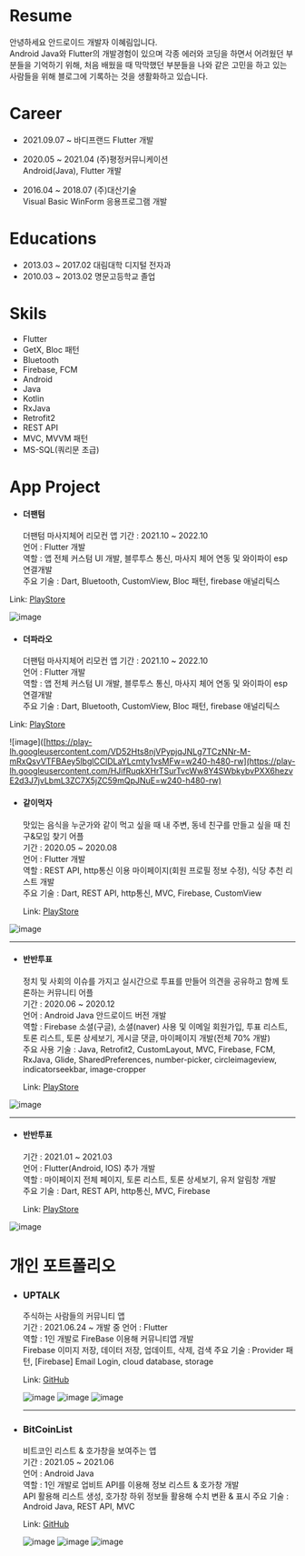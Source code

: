 # Resume
안녕하세요 안드로이드 개발자 이혜림입니다.   
Android Java와 Flutter의 개발경험이 있으며 각종 에러와 코딩을 하면서 어려웠던 부분들을 기억하기 위해, 
처음 배웠을 때 막막했던 부분들을 나와 같은 고민을 하고 있는 사람들을 위해 블로그에 기록하는 것을 생활화하고 있습니다.

# Career
- 2021.09.07 ~ 바디프랜드
  Flutter 개발
  
- 2020.05 ~ 2021.04 (주)평정커뮤니케이션    
  Android(Java), Flutter 개발
  
- 2016.04 ~ 2018.07 (주)대산기술   
  Visual Basic WinForm 응용프로그램 개발  
  
# Educations
- 2013.03 ~ 2017.02 대림대학 디지털 전자과
- 2010.03 ~ 2013.02 명문고등학교 졸업

# Skils
- Flutter
- GetX, Bloc 패턴
- Bluetooth
- Firebase, FCM
- Android
- Java
- Kotlin
- RxJava
- Retrofit2
- REST API
- MVC, MVVM 패턴
- MS-SQL(쿼리문 초급)

# App Project


- #### 더팬텀 
  더팬텀 마사지체어 리모컨 앱
 기간 : 2021.10 ~ 2022.10    
 언어 : Flutter 개발     
 역할 : 앱 전체 커스텀 UI 개발, 블루투스 통신, 마사지 체어 연동 및 와이파이 esp 연결개발   
 주요 기술 : Dart, Bluetooth, CustomView, Bloc 패턴, firebase 애널리틱스
 
 Link: [PlayStore][link]
 
 [link]: https://play.google.com/store/apps/details?id=kr.co.bodyfriend.thePhantom&hl=ko&gl=US
 
 ![image](https://play-lh.googleusercontent.com/VD52Hts8njVPypjqJNLg7TCzNNr-M-mRxQsvVTFBAey5lbglCClDLaYLcmty1vsMFw=w240-h480-rw)
 
 
- #### 더파라오
  더팬텀 마사지체어 리모컨 앱
 기간 : 2021.10 ~ 2022.10    
 언어 : Flutter 개발     
 역할 : 앱 전체 커스텀 UI 개발, 블루투스 통신, 마사지 체어 연동 및 와이파이 esp 연결개발   
 주요 기술 : Dart, Bluetooth, CustomView, Bloc 패턴, firebase 애널리틱스
 
 Link: [PlayStore][link]
 
 [link]: [https://play.google.com/store/apps/details?id=kr.co.bodyfriend.thePhantom&hl=ko&gl=US](https://play.google.com/store/apps/details?id=kr.co.bodyfriend.the_pharaoh&hl=ko&gl=US)
 
 ![image]([https://play-lh.googleusercontent.com/VD52Hts8njVPypjqJNLg7TCzNNr-M-mRxQsvVTFBAey5lbglCClDLaYLcmty1vsMFw=w240-h480-rw](https://play-lh.googleusercontent.com/HJifRuqkXHrTSurTvcWw8Y4SWbkybvPXX6hezvE2d3J7jvLbmL3ZC7X5jZC59mQpJNuE=w240-h480-rw)
 
- #### 같이먹자   
  맛있는 음식을 누군가와 같이 먹고 싶을 때 내 주변, 동네 친구를 만들고 싶을 때 친구&모임 찾기 어플  
 기간 : 2020.05 ~ 2020.08    
 언어 : Flutter 개발    
 역할 : REST API, http통신 이용 마이페이지(회원 프로필 정보 수정), 식당 추천 리스트 개발   
 주요 기술 : Dart, REST API, http통신, MVC, Firebase, CustomView
 
    Link: [PlayStore][link]

[link]: https://play.google.com/store/apps/details?id=com.flutterletseat&hl=ko&gl=US

![image](https://user-images.githubusercontent.com/48560411/120103319-0052b500-c18a-11eb-911a-b9e7dc433fe8.png)

--------------------------------------

- #### 반반투표   
  정치 및 사회의 이슈를 가지고 실시간으로 투표를 만들어 의견을 공유하고 함께 토론하는 커뮤니티 어플   
  기간 : 2020.06 ~ 2020.12     
  언어 : Android Java 안드로이드 버전 개발   
  역할 : Firebase 소셜(구글), 소셜(naver) 사용 및 이메일 회원가입, 투표 리스트, 토론 리스트, 토론 상세보기, 게시글 댓글, 마이페이지 개발(전체 70% 개발)   
  주요 사용 기술 : Java, Retrofit2, CustomLayout, MVC, Firebase, FCM, RxJava, Glide, SharedPreferences, number-picker, circleimageview, indicatorseekbar, image-cropper    
  
   Link: [PlayStore][link1]

[link1]: https://play.google.com/store/apps/details?id=com.pj.banbanvote&hl=ko&gl=US

![image](https://user-images.githubusercontent.com/48560411/120103270-cd102600-c189-11eb-828c-cb5cdffa4277.png)

--------------------------------------

- #### 반반투표   
  기간 : 2021.01 ~ 2021.03   
  언어 : Flutter(Android, IOS) 추가 개발   
  역할 : 마이페이지 전체 페이지, 토론 리스트, 토론 상세보기, 유저 알림창 개발      
  주요 기술 : Dart, REST API, http통신, MVC, Firebase   
  
  Link: [PlayStore][link1]

[link1]: https://play.google.com/store/apps/details?id=com.pj.banbanvote&hl=ko&gl=US   

![image](https://user-images.githubusercontent.com/48560411/120103270-cd102600-c189-11eb-828c-cb5cdffa4277.png)




# 개인 포트폴리오

- ### UPTALK   
  주식하는 사람들의 커뮤니티 앱   
  기간 : 2021.06.24 ~ 개발 중
  언어 : Flutter  
  역할 : 1인 개발로 FireBase 이용해 커뮤니티앱 개발   
  Firebase 이미지 저장, 데이터 저장, 업데이트, 삭제, 검색
  주요 기술 : Provider 패턴, [Firebase] Email Login, cloud database, storage   
  
  Link: [GitHub][link2]

  [link2]: https://github.com/hrlee0424/community_stock   
  
  ![image](https://user-images.githubusercontent.com/48560411/126109557-0c3b79f4-adb5-4de3-84ec-75551a435eec.png)
  ![image](https://user-images.githubusercontent.com/48560411/126109584-b38cb9bb-1ff2-499a-bd30-7148f4959cac.png)
  ![image](https://user-images.githubusercontent.com/48560411/126109633-0c888d38-e305-4bf1-8d91-8e9c51afea40.png)
  
  --------------------------------------
  
- ### BitCoinList   
  비트코인 리스트 & 호가창을 보여주는 앱   
  기간 : 2021.05 ~ 2021.06   
  언어 : Android Java   
  역할 : 1인 개발로 업비트 API를 이용해 정보 리스트 & 호가창 개발  
  API 활용해 리스트 생성, 호가창 하위 정보들 활용해 수치 변환 & 표시
  주요 기술 : Android Java, REST API, MVC   
  
    Link: [GitHub][link3]

  [link3]: https://github.com/hrlee0424/CoinList   
 
  ![image](https://user-images.githubusercontent.com/48560411/125833979-bc067c59-d15e-4029-97cb-f6456f344cac.png)
  ![image](https://user-images.githubusercontent.com/48560411/125834115-a2869174-873a-4630-bc56-69f53fa23208.png)
  ![image](https://user-images.githubusercontent.com/48560411/125834062-89a14867-b696-4a31-8344-c0f7fbd42bdc.png)





